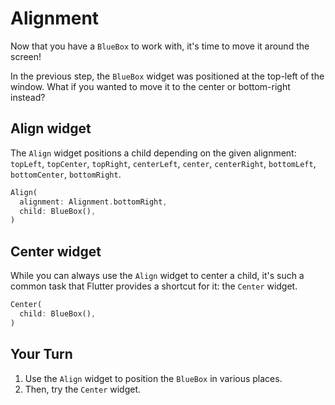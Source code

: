 # Alignment

Now that you have a `BlueBox` to work with, it's time to move it around the
screen! 

In the previous step, the `BlueBox` widget was positioned at the top-left of the
window. What if you wanted to move it to the center or bottom-right instead?

## Align widget

The `Align` widget positions a child depending on the given alignment:
`topLeft`, `topCenter`, `topRight`, `centerLeft`, `center`, `centerRight`,
`bottomLeft`, `bottomCenter`, `bottomRight`.

```dart
Align(
  alignment: Alignment.bottomRight,
  child: BlueBox(),
)
```

## Center widget

While you can always use the `Align` widget to center a child, it's such a 
common task that Flutter provides a shortcut for it: the `Center` widget.

```dart
Center(
  child: BlueBox(),
)
```

## Your Turn

  1. Use the `Align` widget to position the `BlueBox` in various places.
  2. Then, try the `Center` widget.
